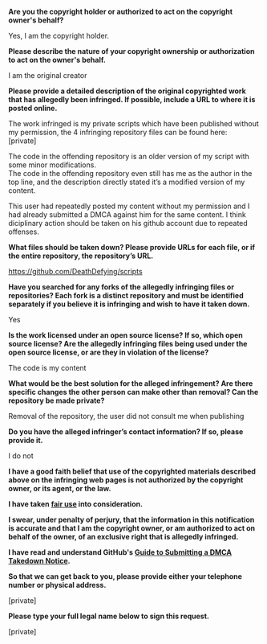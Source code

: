 **Are you the copyright holder or authorized to act on the copyright owner's behalf?**

Yes, I am the copyright holder.

**Please describe the nature of your copyright ownership or authorization to act on the owner's behalf.**

I am the original creator

**Please provide a detailed description of the original copyrighted work that has allegedly been infringed. If possible, include a URL to where it is posted online.**

The work infringed is my private scripts which have been published without my permission, the 4 infringing repository files can be found here:  
[private]

The code in the offending repository is an older version of my script with some minor modifications.  
The code in the offending repository even still has me as the author in the top line, and the description directly stated it’s a modified version of my content.  

This user had repeatedly posted my content without my permission and I had already submitted a DMCA against him for the same content. I think diciplinary action should be taken on his github account due to repeated offenses.

**What files should be taken down? Please provide URLs for each file, or if the entire repository, the repository’s URL.**

https://github.com/DeathDefying/scripts

**Have you searched for any forks of the allegedly infringing files or repositories? Each fork is a distinct repository and must be identified separately if you believe it is infringing and wish to have it taken down.**

Yes

**Is the work licensed under an open source license? If so, which open source license? Are the allegedly infringing files being used under the open source license, or are they in violation of the license?**

The code is my content

**What would be the best solution for the alleged infringement? Are there specific changes the other person can make other than removal? Can the repository be made private?**

Removal of the repository, the user did not consult me when publishing

**Do you have the alleged infringer’s contact information? If so, please provide it.**

I do not

**I have a good faith belief that use of the copyrighted materials described above on the infringing web pages is not authorized by the copyright owner, or its agent, or the law.**

**I have taken <a href="https://www.lumendatabase.org/topics/22">fair use</a> into consideration.**

**I swear, under penalty of perjury, that the information in this notification is accurate and that I am the copyright owner, or am authorized to act on behalf of the owner, of an exclusive right that is allegedly infringed.**

**I have read and understand GitHub's <a href="https://help.github.com/articles/guide-to-submitting-a-dmca-takedown-notice/">Guide to Submitting a DMCA Takedown Notice</a>.**

**So that we can get back to you, please provide either your telephone number or physical address.**

[private]

**Please type your full legal name below to sign this request.**

[private]
